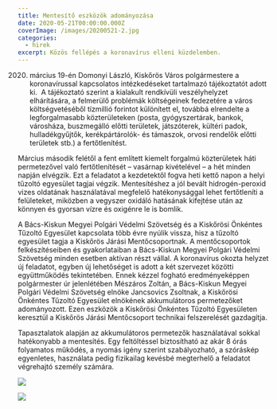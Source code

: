 ```yaml
---
title: Mentesítő eszközök adományozása
date: 2020-05-21T00:00:00.000Z
coverImage: /images/20200521-2.jpg
categories:
  - hirek
excerpt: Közös fellépés a koronavírus elleni küzdelemben.
---
```

2020. március 19-én Domonyi László, Kiskőrös Város polgármestere a koronavírussal kapcsolatos intézkedéseket tartalmazó tájékoztatót adott ki.  A tájékoztató szerint a kialakult rendkívüli veszélyhelyzet elhárítására, a felmerülő problémák költségeinek fedezetére a város költségvetéséből tízmillió forintot különített el, továbbá elrendelte a legforgalmasabb közterületeken (posta, gyógyszertárak, bankok, városháza, buszmegálló előtti területek, játszóterek, kültéri padok, hulladékgyűjtők, kerékpártárolók- és támaszok, orvosi rendelők előtti területek stb.) a fertőtlenítést.

Március második felétől a fent említett kiemelt forgalmú közterületek háti permetezővel való fertőtlenítését – vasárnap kivételével – a hét minden napján elvégzik. Ezt a feladatot a kezdetektől fogva heti kettő napon a helyi tűzoltó egyesület tagjai végzik. Mentesítéshez a jól bevált hidrogén-peroxid vizes oldatának használatával megfelelő hatékonysággal lehet fertőtleníti a felületeket, miközben a vegyszer oxidáló hatásának kifejtése után az könnyen és gyorsan vízre és oxigénre le is bomlik.

A Bács-Kiskun Megyei Polgári Védelmi Szövetség és a Kiskőrösi Önkéntes Tűzoltó Egyesület kapcsolata több évre nyúlik vissza, hisz a tűzoltó egyesület tagja a Kiskőrös Járási Mentőcsoportnak. A mentőcsoportok felkészítéseiben és gyakorlataiban a Bács-Kiskun Megyei Polgári Védelmi Szövetség minden esetben aktívan részt vállal. A koronavírus okozta helyzet új feladatot, egyben új lehetőséget is adott a két szervezet közötti együttműködés tekintetében. Ennek kézzel fogható eredményeképpen polgármester úr jelenlétében Mészáros Zoltán, a Bács-Kiskun Megyei Polgári Védelmi Szövetség elnöke Jancsovics Zsoltnak, a Kiskőrösi Önkéntes Tűzoltó Egyesület elnökének akkumulátoros permetezőket adományozott. Ezen eszközök a Kiskőrösi Önkéntes Tűzoltó Egyesületen keresztül a Kiskőrös Járási Mentőcsoport technikai felszerelését gazdagítja.

Tapasztalatok alapján az akkumulátoros permetezők használatával sokkal hatékonyabb a mentesítés. Egy feltöltéssel biztosítható az akár 8 órás folyamatos működés, a nyomás igény szerint szabályozható, a szóráskép egyenletes, használata pedig fizikailag kevésbé megterhelő a feladatot végrehajtó személy számára.

![](/images/20200521-1.jpg)

![](/images/20200521-3.jpg)
